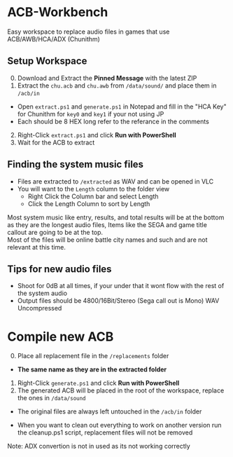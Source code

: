 # ACB-Workbench
Easy workspace to replace audio files in games that use ACB/AWB/HCA/ADX (Chunithm)


## Setup Workspace
0. Download and Extract the **Pinned Message** with the latest ZIP
1. Extract the `chu.acb` and `chu.awb` from `/data/sound/` and place them in `/acb/in`
  * Open `extract.ps1` and `generate.ps1` in Notepad and fill in the "HCA Key" for Chunithm for `key0` and `key1` if your not using JP
  * Each should be 8 HEX long refer to the referance in the comments
2. Right-Click `extract.ps1` and click **Run with PowerShell**
3. Wait for the ACB to extract

## Finding the system music files
* Files are extracted to `/extracted` as WAV and can be opened in VLC
* You will want to the `Length` column to the folder view
  * Right Click the Column bar and select Length
  * Click the Length Column  to sort by Length

Most system music like entry, results, and total results will be at the bottom as they are the longest audio files, Items like the SEGA and game title callout are going to be at the top.<br/>
Most of the files will be online battle city names and such and are not relevant at this time.

## Tips for new audio files
* Shoot for 0dB at all times, if your under that it wont flow with the rest of the system audio
* Output files should be 4800/16Bit/Stereo (Sega call out is Mono) WAV Uncompressed

# Compile new ACB
0. Place all replacement file in the `/replacements` folder 
  * **The same name as they are in the extracted folder**
1. Right-Click `generate.ps1` and click **Run with PowerShell**
2. The generated ACB will be placed in the root of the workspace, replace the ones  in `/data/sound`
  * The original files are always left untouched in the `/acb/in` folder

* When you want to clean out everything to work on another version run the cleanup.ps1 script, replacement files will not be removed

Note: ADX convertion is not in used as its not working correctly
